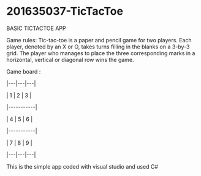 # 201635037-TicTacToe

BASIC TICTACTOE APP

Game rules:
Tic-tac-toe is a paper and pencil game for two players. Each player, denoted by an X or O, takes
turns filling in the blanks on a 3-by-3 grid. The player who manages to place the three
corresponding marks in a horizontal, vertical or diagonal row wins the game.


Game board :

 |---|---|---|
 
 | 1 | 2 | 3 |
  
 |-----------|
 
 | 4 | 5 | 6 |
 
 |-----------|
 
 | 7 | 8 | 9 |
 
 |---|---|---|
 

This is the simple app coded with visual studio and used C# 

